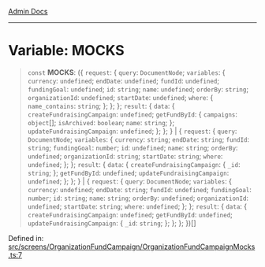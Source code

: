 [Admin Docs](/)

***

# Variable: MOCKS

> `const` **MOCKS**: (\{ `request`: \{ `query`: `DocumentNode`; `variables`: \{ `currency`: `undefined`; `endDate`: `undefined`; `fundId`: `undefined`; `fundingGoal`: `undefined`; `id`: `string`; `name`: `undefined`; `orderBy`: `string`; `organizationId`: `undefined`; `startDate`: `undefined`; `where`: \{ `name_contains`: `string`; \}; \}; \}; `result`: \{ `data`: \{ `createFundraisingCampaign`: `undefined`; `getFundById`: \{ `campaigns`: `object`[]; `isArchived`: `boolean`; `name`: `string`; \}; `updateFundraisingCampaign`: `undefined`; \}; \}; \} \| \{ `request`: \{ `query`: `DocumentNode`; `variables`: \{ `currency`: `string`; `endDate`: `string`; `fundId`: `string`; `fundingGoal`: `number`; `id`: `undefined`; `name`: `string`; `orderBy`: `undefined`; `organizationId`: `string`; `startDate`: `string`; `where`: `undefined`; \}; \}; `result`: \{ `data`: \{ `createFundraisingCampaign`: \{ `_id`: `string`; \}; `getFundById`: `undefined`; `updateFundraisingCampaign`: `undefined`; \}; \}; \} \| \{ `request`: \{ `query`: `DocumentNode`; `variables`: \{ `currency`: `undefined`; `endDate`: `string`; `fundId`: `undefined`; `fundingGoal`: `number`; `id`: `string`; `name`: `string`; `orderBy`: `undefined`; `organizationId`: `undefined`; `startDate`: `string`; `where`: `undefined`; \}; \}; `result`: \{ `data`: \{ `createFundraisingCampaign`: `undefined`; `getFundById`: `undefined`; `updateFundraisingCampaign`: \{ `_id`: `string`; \}; \}; \}; \})[]

Defined in: [src/screens/OrganizationFundCampaign/OrganizationFundCampaignMocks.ts:7](https://github.com/gautam-divyanshu/talawa-admin/blob/10f2081e01fc4f6c0767e35f8c4ed3f09fb1baac/src/screens/OrganizationFundCampaign/OrganizationFundCampaignMocks.ts#L7)
